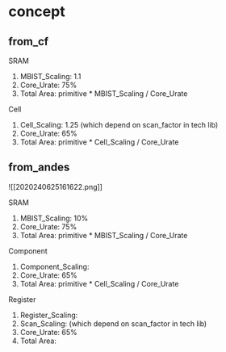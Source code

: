 # concept

## from_cf

SRAM
1. MBIST_Scaling: 1.1
2. Core_Urate: 75%
3. Total Area: primitive \* MBIST_Scaling / Core_Urate

Cell
1. Cell_Scaling: 1.25 (which depend on scan_factor in tech lib)
2. Core_Urate: 65%
3. Total Area: primitive \* Cell_Scaling / Core_Urate
## from_andes

![[2020240625161622.png]]

SRAM
1. MBIST_Scaling: 10%
2. Core_Urate: 75%
3. Total Area: primitive \* MBIST_Scaling / Core_Urate

Component
1. Component_Scaling:
2. Core_Urate: 65%
3. Total Area: primitive \* Cell_Scaling / Core_Urate

Register
1. Register_Scaling:
2. Scan_Scaling: (which depend on scan_factor in tech lib)
3. Core_Urate: 65%
4. Total Area: